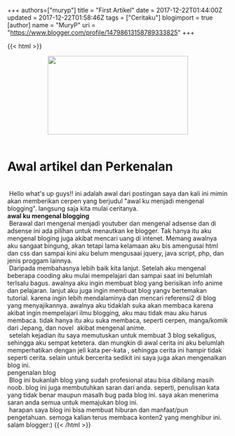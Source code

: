 +++
 authors=["muryp"] 
title = "First Artikel"
date = 2017-12-22T01:44:00Z
updated = 2017-12-22T01:58:46Z
tags = ["Ceritaku"]
blogimport = true 
[author]
	name = "MuryP"
	uri = "https://www.blogger.com/profile/14798613158789333825"
+++

 {{< html >}} 
<div class="separator" style="clear: both; text-align: center;"><a href="https://2.bp.blogspot.com/-xtvvxl7asqk/WjzTfa7sRMI/AAAAAAAADaI/5JfZ-WU0FTYp44YKqNiQPx4DmBy6nW7HQCKgBGAs/s1600/perkenalan.jpg" imageanchor="1" style="margin-left: 1em; margin-right: 1em;"><img border="0" data-original-height="455" data-original-width="809" height="179" src="https://2.bp.blogspot.com/-xtvvxl7asqk/WjzTfa7sRMI/AAAAAAAADaI/5JfZ-WU0FTYp44YKqNiQPx4DmBy6nW7HQCKgBGAs/s320/perkenalan.jpg" width="320" /></a></div><br /><h1>Awal artikel dan Perkenalan</h1><br /><span class="Apple-tab-span" style="white-space: pre;"> </span>Hello what's up guys!! ini adalah awal dari postingan saya dan kali ini mimin akan memberikan cerpen yang berjudul "awal ku menjadi mengenal blogging". langsung saja kita mulai ceritanya.<br /><b>awal ku mengenal blogging</b><br /><span class="Apple-tab-span" style="white-space: pre;"> </span>Berawal dari mengenal menjadi youtuber dan mengenal adsense dan di adsense ini ada pilihan untuk menautkan ke blogger. Tak hanya itu aku mengenal bloging juga akibat mencari uang di intenet. Memang awalnya aku sangaat bingung, akan tetapi lama kelamaan aku bis amengusai html dan css dan sampai kini aku belum mengusaai jquery, java script, php, dan jenis proggam lainnya.<br /><span class="Apple-tab-span" style="white-space: pre;"> </span>Daripada membahasnya lebih baik kita lanjut. Setelah aku mengenal beberapa cooding aku mulai mempelajari dan sampai saat ini belumlah terlsalu bagus. awalnya aku ingin membuat blog yang berisikan info anime dan pelajaran. lanjut aku juga ingin membuat blog yangv bertemakan tutorial. karena ingin lebih mendalaminya dan mencari referensi2 di blog yang menyajikannya. awalnya aku tidaklah suka akan membaca karena akibat ingin mempelajari ilmu blogging, aku mau tidak mau aku harus membaca. tidak hanya itu aku suka membaca, seperti cerpen, manga/komik dari Jepang, dan novel &nbsp;akibat mengenal anime.<br /><span class="Apple-tab-span" style="white-space: pre;"> </span>setelah kejadian itu saya memutuskan untuk membuat 3 blog sekaligus, sehingga aku sempat ketetera. dan mungkin di awal cerita ini aku belumlah memperhatikan dengan jeli kata per-kata , sehingga cerita ini hampir tidak seperti cerita. selain untuk bercerita sedikit ini saya juga akan mengenalkan blog ini.<br />pengenalan blog<br /><span class="Apple-tab-span" style="white-space: pre;"> </span>Blog ini bukanlah blog yang sudah profesional atau bisa dibilang masih noob. blog ini juga membutuhkan saran dari anda. seperti, penulisan kata yang tidak benar maupun masalh bug pada blog ini. saya akan menerima saran anda semua untuk memajukan blog ini.<br /><span class="Apple-tab-span" style="white-space: pre;"> </span>harapan saya blog ini bisa membuat hiburan dan manfaat/pun pengetahuan. semoga kalian terus membaca konten2 yang menghibur ini. salam blogger:)
{{< /html >}}
